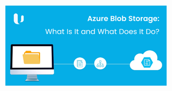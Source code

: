 ![Image alt](https://github.com/igor-shevchenko-pro/GalleryApp-ASP.NETCore2.1MVC-AzureBlobStorage/raw/master/azure.png)